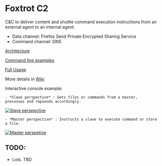 # Foxtrot C2 


 C&C to deliver content and shuttle command execution instructions from an external agent to an internal agent.

 - Data channel: Firefox Send Private Encrypted Sharing Service 
 - Command channel: DNS  


[Architecture](https://github.com/dsnezhkov/foxtrot/wiki/Architecture)

[Command line examples](https://github.com/dsnezhkov/foxtrot/tree/master/docs/run.sh)

[Full Usage](https://github.com/dsnezhkov/foxtrot/wiki/Invocation)

More details in [Wiki](https://github.com/dsnezhkov/foxtrot/wiki)


Interactive console example:

	- *Slave perspective* : Gets files or commands from a master, processes and repsonds accordingly.

[![Slave perspective](https://asciinema.org/a/tNUDFHXnsAajU3l1SHsbqSDCB.png)](https://asciinema.org/a/tNUDFHXnsAajU3l1SHsbqSDCB)

	- *Master perspective* : Instructs a slave to execute command or store a file.

[![Master perspetive](https://asciinema.org/a/gUtGGPSWfcr1gDfuDmF2PHGQQ.png)](https://asciinema.org/a/gUtGGPSWfcr1gDfuDmF2PHGQQ)


## TODO:
 - Lots. TBD

